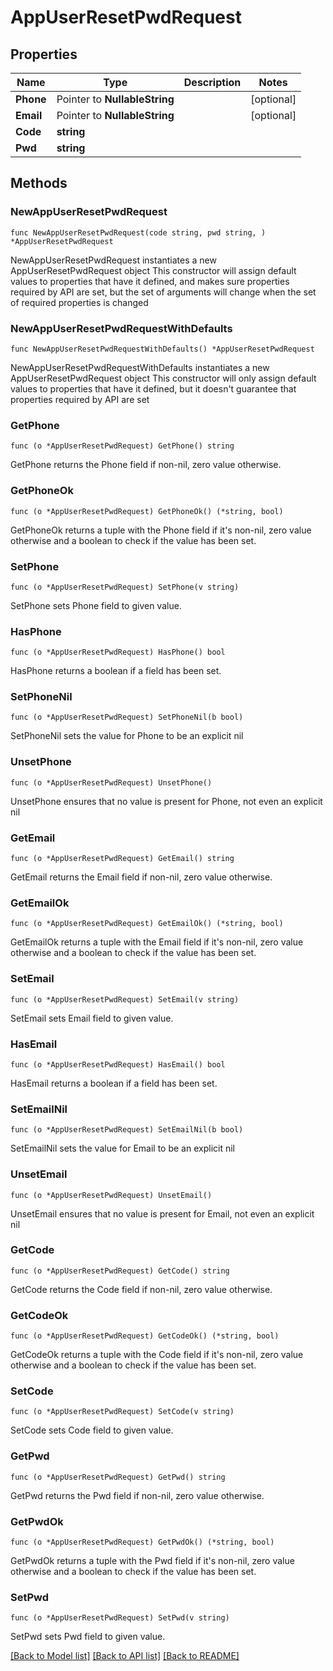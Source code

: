 # AppUserResetPwdRequest

## Properties

Name | Type | Description | Notes
------------ | ------------- | ------------- | -------------
**Phone** | Pointer to **NullableString** |  | [optional] 
**Email** | Pointer to **NullableString** |  | [optional] 
**Code** | **string** |  | 
**Pwd** | **string** |  | 

## Methods

### NewAppUserResetPwdRequest

`func NewAppUserResetPwdRequest(code string, pwd string, ) *AppUserResetPwdRequest`

NewAppUserResetPwdRequest instantiates a new AppUserResetPwdRequest object
This constructor will assign default values to properties that have it defined,
and makes sure properties required by API are set, but the set of arguments
will change when the set of required properties is changed

### NewAppUserResetPwdRequestWithDefaults

`func NewAppUserResetPwdRequestWithDefaults() *AppUserResetPwdRequest`

NewAppUserResetPwdRequestWithDefaults instantiates a new AppUserResetPwdRequest object
This constructor will only assign default values to properties that have it defined,
but it doesn't guarantee that properties required by API are set

### GetPhone

`func (o *AppUserResetPwdRequest) GetPhone() string`

GetPhone returns the Phone field if non-nil, zero value otherwise.

### GetPhoneOk

`func (o *AppUserResetPwdRequest) GetPhoneOk() (*string, bool)`

GetPhoneOk returns a tuple with the Phone field if it's non-nil, zero value otherwise
and a boolean to check if the value has been set.

### SetPhone

`func (o *AppUserResetPwdRequest) SetPhone(v string)`

SetPhone sets Phone field to given value.

### HasPhone

`func (o *AppUserResetPwdRequest) HasPhone() bool`

HasPhone returns a boolean if a field has been set.

### SetPhoneNil

`func (o *AppUserResetPwdRequest) SetPhoneNil(b bool)`

 SetPhoneNil sets the value for Phone to be an explicit nil

### UnsetPhone
`func (o *AppUserResetPwdRequest) UnsetPhone()`

UnsetPhone ensures that no value is present for Phone, not even an explicit nil
### GetEmail

`func (o *AppUserResetPwdRequest) GetEmail() string`

GetEmail returns the Email field if non-nil, zero value otherwise.

### GetEmailOk

`func (o *AppUserResetPwdRequest) GetEmailOk() (*string, bool)`

GetEmailOk returns a tuple with the Email field if it's non-nil, zero value otherwise
and a boolean to check if the value has been set.

### SetEmail

`func (o *AppUserResetPwdRequest) SetEmail(v string)`

SetEmail sets Email field to given value.

### HasEmail

`func (o *AppUserResetPwdRequest) HasEmail() bool`

HasEmail returns a boolean if a field has been set.

### SetEmailNil

`func (o *AppUserResetPwdRequest) SetEmailNil(b bool)`

 SetEmailNil sets the value for Email to be an explicit nil

### UnsetEmail
`func (o *AppUserResetPwdRequest) UnsetEmail()`

UnsetEmail ensures that no value is present for Email, not even an explicit nil
### GetCode

`func (o *AppUserResetPwdRequest) GetCode() string`

GetCode returns the Code field if non-nil, zero value otherwise.

### GetCodeOk

`func (o *AppUserResetPwdRequest) GetCodeOk() (*string, bool)`

GetCodeOk returns a tuple with the Code field if it's non-nil, zero value otherwise
and a boolean to check if the value has been set.

### SetCode

`func (o *AppUserResetPwdRequest) SetCode(v string)`

SetCode sets Code field to given value.


### GetPwd

`func (o *AppUserResetPwdRequest) GetPwd() string`

GetPwd returns the Pwd field if non-nil, zero value otherwise.

### GetPwdOk

`func (o *AppUserResetPwdRequest) GetPwdOk() (*string, bool)`

GetPwdOk returns a tuple with the Pwd field if it's non-nil, zero value otherwise
and a boolean to check if the value has been set.

### SetPwd

`func (o *AppUserResetPwdRequest) SetPwd(v string)`

SetPwd sets Pwd field to given value.



[[Back to Model list]](../README.md#documentation-for-models) [[Back to API list]](../README.md#documentation-for-api-endpoints) [[Back to README]](../README.md)


